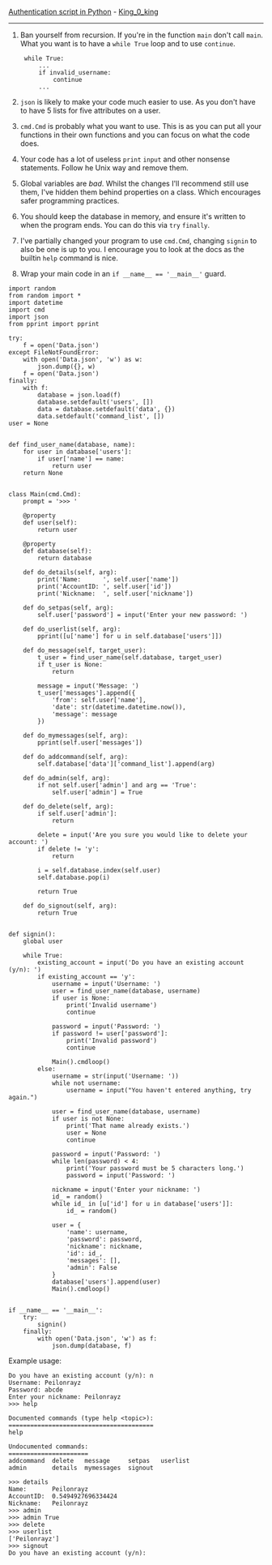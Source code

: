 [Authentication script in Python](https://codereview.stackexchange.com/q/216022/42401) - [King_0_king](https://codereview.stackexchange.com/users/195857)

---

1. Ban yourself from recursion. If you're in the function `main` don't call `main`. What you want is to have a `while True` loop and to use `continue`.

        while True:
            ...
            if invalid_username:
                continue
            ...

2. `json` is likely to make your code much easier to use. As you don't have to have 5 lists for five attributes on a user.
3. `cmd.Cmd` is probably what you want to use. This is as you can put all your functions in their own functions and you can focus on what the code does.
4. Your code has a lot of useless `print` `input` and other nonsense statements. Follow he Unix way and remove them.
5. Global variables are _bad_. Whilst the changes I'll recommend still use them, I've hidden them behind properties on a class. Which encourages safer programming practices.
6. You should keep the database in memory, and ensure it's written to when the program ends. You can do this via `try` `finally`.
7. I've partially changed your program to use `cmd.Cmd`, changing `signin` to also be one is up to you. I encourage you to look at the docs as the builtin `help` command is nice.
8. Wrap your main code in an `if __name__ == '__main__'` guard.

<!---->


    import random
    from random import *
    import datetime
    import cmd
    import json
    from pprint import pprint
    
    try:
        f = open('Data.json')
    except FileNotFoundError:
        with open('Data.json', 'w') as w:
            json.dump({}, w)
        f = open('Data.json')
    finally:
        with f:
            database = json.load(f)
            database.setdefault('users', [])
            data = database.setdefault('data', {})
            data.setdefault('command_list', [])
    user = None
    
    
    def find_user_name(database, name):
        for user in database['users']:
            if user['name'] == name:
                return user
        return None
    
    
    class Main(cmd.Cmd):
        prompt = '>>> '
    
        @property
        def user(self):
            return user
    
        @property
        def database(self):
            return database
    
        def do_details(self, arg):
            print('Name:      ', self.user['name'])
            print('AccountID: ', self.user['id'])
            print('Nickname:  ', self.user['nickname'])
    
        def do_setpas(self, arg):
            self.user['password'] = input('Enter your new password: ')
    
        def do_userlist(self, arg):
            pprint([u['name'] for u in self.database['users']])
    
        def do_message(self, target_user):
            t_user = find_user_name(self.database, target_user)
            if t_user is None:
                return
    
            message = input('Message: ')
            t_user['messages'].append({
                'from': self.user['name'],
                'date': str(datetime.datetime.now()),
                'message': message
            })
    
        def do_mymessages(self, arg):
            pprint(self.user['messages'])
    
        def do_addcommand(self, arg):
            self.database['data']['command_list'].append(arg)
    
        def do_admin(self, arg):
            if not self.user['admin'] and arg == 'True':
                self.user['admin'] = True
    
        def do_delete(self, arg):
            if self.user['admin']:
                return
    
            delete = input('Are you sure you would like to delete your account: ')
            if delete != 'y':
                return
    
            i = self.database.index(self.user)
            self.database.pop(i)
    
            return True
    
        def do_signout(self, arg):
            return True
    
    
    def signin():
        global user
    
        while True:
            existing_account = input('Do you have an existing account (y/n): ')
            if existing_account == 'y':
                username = input('Username: ')
                user = find_user_name(database, username)
                if user is None:
                    print('Invalid username')
                    continue
    
                password = input('Password: ')
                if password != user['password']:
                    print('Invalid password')
                    continue
    
                Main().cmdloop()
            else:
                username = str(input('Username: '))
                while not username:
                    username = input("You haven't entered anything, try again.")
    
                user = find_user_name(database, username)
                if user is not None:
                    print('That name already exists.')
                    user = None
                    continue
    
                password = input('Password: ')
                while len(password) < 4:
                    print('Your password must be 5 characters long.')
                    password = input('Password: ')
    
                nickname = input('Enter your nickname: ')
                id_ = random()
                while id_ in [u['id'] for u in database['users']]:
                    id_ = random()
    
                user = {
                    'name': username,
                    'password': password,
                    'nickname': nickname,
                    'id': id_,
                    'messages': [],
                    'admin': False
                }
                database['users'].append(user)
                Main().cmdloop()
    
    
    if __name__ == '__main__':
        try:
            signin()
        finally:
            with open('Data.json', 'w') as f:
                json.dump(database, f)


Example usage:

    Do you have an existing account (y/n): n
    Username: Peilonrayz
    Password: abcde
    Enter your nickname: Peilonrayz
    >>> help
    
    Documented commands (type help <topic>):
    ========================================
    help
    
    Undocumented commands:
    ======================
    addcommand  delete   message     setpas   userlist
    admin       details  mymessages  signout
    
    >>> details
    Name:       Peilonrayz
    AccountID:  0.5494927696334424
    Nickname:   Peilonrayz
    >>> admin
    >>> admin True
    >>> delete
    >>> userlist
    ['Peilonrayz']
    >>> signout
    Do you have an existing account (y/n): 